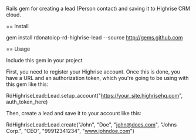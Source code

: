 Rails gem for creating a lead (Person contact) and saving it to Highrise CRM cloud.

== Install

  gem install rdonatoiop-rd-highrise-lead --source http://gems.github.com


== Usage

Include this gem in your project 

First, you need to register your Highrise account. Once this is done, you have a URL and an authorization token, which
you're going to be using with this gem like this:

RdHighriseLead::Lead.setup_account("https://your_site.highrisehq.com", auth_token_here)

Then, create a lead and save it to your account like this:

RdHighriseLead::Lead.create("John", "Doe", "john@does.com", "Johns Corp.", "CEO", "99912341234", "www.johndoe.com")
